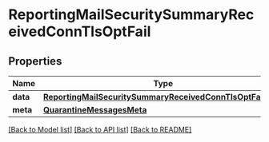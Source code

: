 # ReportingMailSecuritySummaryReceivedConnTlsOptFail

## Properties
Name | Type | Description | Notes
------------ | ------------- | ------------- | -------------
**data** | [**ReportingMailSecuritySummaryReceivedConnTlsOptFailData**](ReportingMailSecuritySummaryReceivedConnTlsOptFailData.md) |  | [optional] 
**meta** | [**QuarantineMessagesMeta**](QuarantineMessagesMeta.md) |  | [optional] 

[[Back to Model list]](../README.md#documentation-for-models) [[Back to API list]](../README.md#documentation-for-api-endpoints) [[Back to README]](../README.md)

